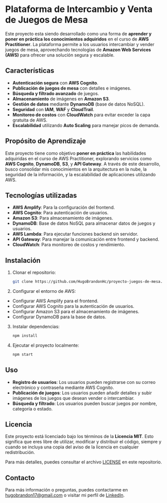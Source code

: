 # Plataforma de Intercambio y Venta de Juegos de Mesa

Este proyecto esta siendo desarrollado como una forma de **aprender y poner en práctica los conocimientos adquiridos** en el curso de **AWS Practitioner**. La plataforma permite a los usuarios intercambiar y vender juegos de mesa, aprovechando tecnologías de **Amazon Web Services (AWS)** para ofrecer una solución segura y escalable.

## Características

- **Autenticación segura** con **AWS Cognito**.
- **Publicación de juegos de mesa** con detalles e imágenes.
- **Búsqueda y filtrado avanzado** de juegos.
- **Almacenamiento** de imágenes en **Amazon S3**.
- **Gestión de datos** mediante **DynamoDB** (base de datos NoSQL).
- **Seguridad** con **IAM**, **WAF** y **CloudTrail**.
- **Monitoreo de costos** con **CloudWatch** para evitar exceder la capa gratuita de AWS.
- **Escalabilidad** utilizando **Auto Scaling** para manejar picos de demanda.

## Propósito de Aprendizaje

Este proyecto tiene como objetivo **poner en práctica** las habilidades adquiridas en el curso de AWS Practitioner, explorando servicios como **AWS Cognito**, **DynamoDB**, **S3**, y **API Gateway**. A través de este desarrollo, busco consolidar mis conocimientos en la arquitectura en la nube, la seguridad de la información, y la escalabilidad de aplicaciones utilizando AWS.

## Tecnologías utilizadas

- **AWS Amplify**: Para la configuración del frontend.
- **AWS Cognito**: Para autenticación de usuarios.
- **Amazon S3**: Para almacenamiento de imágenes.
- **DynamoDB**: Base de datos NoSQL para almacenar datos de juegos y usuarios.
- **AWS Lambda**: Para ejecutar funciones backend sin servidor.
- **API Gateway**: Para manejar la comunicación entre frontend y backend.
- **CloudWatch**: Para monitoreo de costos y rendimiento.

## Instalación

1. Clonar el repositorio:

   ```bash
   git clone https://github.com/HugoBrandonHc/proyecto-juegos-de-mesa.git cd proyecto-juegos-de-mesa

2. Configurar el entorno de AWS:
- Configurar AWS Amplify para el frontend.
- Configurar AWS Cognito para la autenticación de usuarios.
- Configurar Amazon S3 para el almacenamiento de imágenes.
- Configurar DynamoDB para la base de datos.

3. Instalar dependencias:

   ```bash
   npm install
   
4. Ejecutar el proyecto localmente:

   ```bash
   npm start

## Uso
- **Registro de usuarios**: Los usuarios pueden registrarse con su correo electrónico y contraseña mediante AWS Cognito.
- **Publicación de juegos**: Los usuarios pueden añadir detalles y subir imágenes de los juegos que desean vender o intercambiar.
- **Búsqueda y filtrado**: Los usuarios pueden buscar juegos por nombre, categoría o estado.

## Licencia

Este proyecto está licenciado bajo los términos de la **Licencia MIT**. Esto significa que eres libre de utilizar, modificar y distribuir el código, siempre y cuando se incluya una copia del aviso de la licencia en cualquier redistribución.

Para más detalles, puedes consultar el archivo [LICENSE](LICENSE.md) en este repositorio.

## Contacto

Para más información o preguntas, puedes contactarme en [hugobrandon17@gmail.com](mailto:hugobrandon17@gmail.com) o visitar mi perfil de [LinkedIn](https://www.linkedin.com/in/hugobrandonhuaytacortez).


